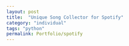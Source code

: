 ```yaml
---
layout: post
title:  "Unique Song Collector for Spotify"
category: "individual"
tags: "python"
permalink: Portfolio/spotify
---
```

<html>
  <head>
    <!-- PyScript CSS -->
    <link rel="stylesheet" href="https://pyscript.net/releases/2025.2.1/core.css">
    <!-- This script tag bootstraps PyScript -->
    <script type="module" src="https://pyscript.net/releases/2025.2.1/core.js"></script>
  </head>
  <body>
    <script type="py" src="/Portfolio/spotify_parsing/main.py" config="/Portfolio/spotify_parsing/pyscript.toml" async terminal></script>
  </body>
</html>


